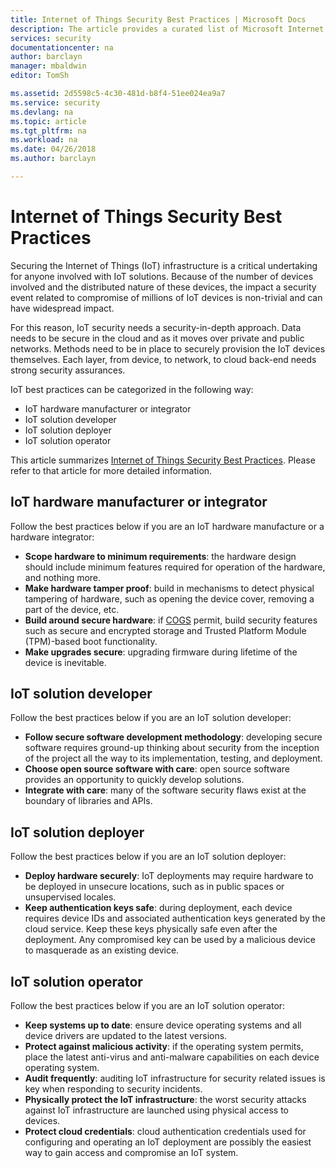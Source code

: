 ```yaml
---
title: Internet of Things Security Best Practices | Microsoft Docs
description: The article provides a curated list of Microsoft Internet of Things Security Best Practices and general recommendations.
services: security
documentationcenter: na
author: barclayn
manager: mbaldwin
editor: TomSh

ms.assetid: 2d5598c5-4c30-481d-b8f4-51ee024ea9a7
ms.service: security
ms.devlang: na
ms.topic: article
ms.tgt_pltfrm: na
ms.workload: na
ms.date: 04/26/2018
ms.author: barclayn

---
```

# Internet of Things Security Best Practices

Securing the Internet of Things (IoT) infrastructure is a critical undertaking for anyone involved with IoT solutions. Because of the number of devices involved and the distributed nature of these devices, the impact a security event related to compromise of millions of IoT devices is non-trivial and can have widespread impact.

For this reason, IoT security needs a security-in-depth approach. Data needs to be secure in the cloud and as it moves over private and public networks. Methods need to be in place to securely provision the IoT devices themselves. Each layer, from device, to network, to cloud back-end needs strong security assurances.

IoT best practices can be categorized in the following way:

* IoT hardware manufacturer or integrator
* IoT solution developer
* IoT solution deployer
* IoT solution operator

This article summarizes [Internet of Things Security Best Practices](../iot-suite/iot-security-best-practices.md). Please refer to that article for more detailed information.

## IoT hardware manufacturer or integrator

Follow the best practices below if you are an IoT hardware manufacture or a hardware integrator:

* **Scope hardware to minimum requirements**: the hardware design should include minimum features required for operation of the hardware, and nothing more. 
* **Make hardware tamper proof**: build in mechanisms to detect physical tampering of hardware, such as opening the device cover, removing a part of the device, etc. 
* **Build around secure hardware**: if [COGS](https://en.wikipedia.org/wiki/Cost_of_goods_sold) permit, build security features such as secure and encrypted storage and Trusted Platform Module (TPM)-based boot functionality.
* **Make upgrades secure**: upgrading firmware during lifetime of the device is inevitable.

## IoT solution developer

Follow the best practices below if you are an IoT solution developer:

* **Follow secure software development methodology**: developing secure software requires ground-up thinking about security from the inception of the project all the way to its implementation, testing, and deployment.
* **Choose open source software with care**: open source software provides an opportunity to quickly develop solutions.
* **Integrate with care**: many of the software security flaws exist at the boundary of libraries and APIs. 

## IoT solution deployer

Follow the best practices below if you are an IoT solution deployer:

* **Deploy hardware securely**: IoT deployments may require hardware to be deployed in unsecure locations, such as in public spaces or unsupervised locales.
* **Keep authentication keys safe**: during deployment, each device requires device IDs and associated authentication keys generated by the cloud service. Keep these keys physically safe even after the deployment. Any compromised key can be used by a malicious device to masquerade as an existing device.

## IoT solution operator

Follow the best practices below if you are an IoT solution operator:

* **Keep systems up to date**: ensure device operating systems and all device drivers are updated to the latest versions. 
* **Protect against malicious activity**: if the operating system permits, place the latest anti-virus and anti-malware capabilities on each device operating system. 
* **Audit frequently**: auditing IoT infrastructure for security related issues is key when responding to security incidents.
* **Physically protect the IoT infrastructure**: the worst security attacks against IoT infrastructure are launched using physical access to devices.
* **Protect cloud credentials**: cloud authentication credentials used for configuring and operating an IoT deployment are possibly the easiest way to gain access and compromise an IoT system. 

